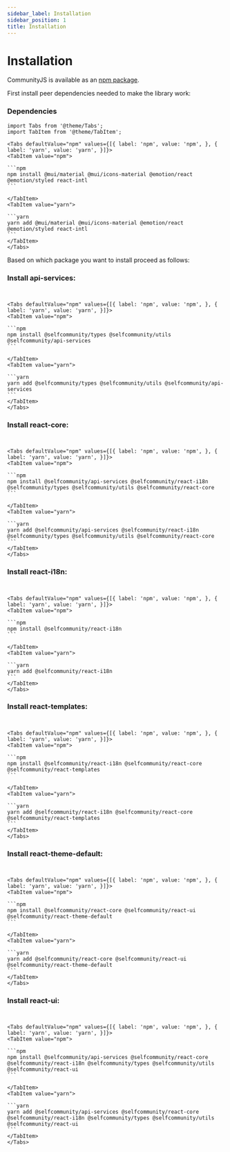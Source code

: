 ```yaml
---
sidebar_label: Installation
sidebar_position: 1
title: Installation
---
```


# Installation

CommunityJS is available as an [npm package](https://www.npmjs.com/package/@selfcommunity/community-ui).

First install peer dependencies needed to make the library work:

### Dependencies

````mdx-code-block
import Tabs from '@theme/Tabs';
import TabItem from '@theme/TabItem';

<Tabs defaultValue="npm" values={[{ label: 'npm', value: 'npm', }, { label: 'yarn', value: 'yarn', }]}>
<TabItem value="npm">

```npm
npm install @mui/material @mui/icons-material @emotion/react @emotion/styled react-intl
```

</TabItem>
<TabItem value="yarn">

```yarn
yarn add @mui/material @mui/icons-material @emotion/react @emotion/styled react-intl
```
</TabItem>
</Tabs>
````


Based on which package you want to install proceed as follows:

### Install api-services:

````mdx-code-block


<Tabs defaultValue="npm" values={[{ label: 'npm', value: 'npm', }, { label: 'yarn', value: 'yarn', }]}>
<TabItem value="npm">

```npm
npm install @selfcommunity/types @selfcommunity/utils @selfcommunity/api-services
```

</TabItem>
<TabItem value="yarn">

```yarn
yarn add @selfcommunity/types @selfcommunity/utils @selfcommunity/api-services
```
</TabItem>
</Tabs>
````

### Install react-core:

````mdx-code-block


<Tabs defaultValue="npm" values={[{ label: 'npm', value: 'npm', }, { label: 'yarn', value: 'yarn', }]}>
<TabItem value="npm">

```npm
npm install @selfcommunity/api-services @selfcommunity/react-i18n @selfcommunity/types @selfcommunity/utils @selfcommunity/react-core
```

</TabItem>
<TabItem value="yarn">

```yarn
yarn add @selfcommunity/api-services @selfcommunity/react-i18n @selfcommunity/types @selfcommunity/utils @selfcommunity/react-core
```
</TabItem>
</Tabs>
````

### Install react-i18n:

````mdx-code-block


<Tabs defaultValue="npm" values={[{ label: 'npm', value: 'npm', }, { label: 'yarn', value: 'yarn', }]}>
<TabItem value="npm">

```npm
npm install @selfcommunity/react-i18n
```

</TabItem>
<TabItem value="yarn">

```yarn
yarn add @selfcommunity/react-i18n
```
</TabItem>
</Tabs>
````

### Install react-templates:

````mdx-code-block


<Tabs defaultValue="npm" values={[{ label: 'npm', value: 'npm', }, { label: 'yarn', value: 'yarn', }]}>
<TabItem value="npm">

```npm
npm install @selfcommunity/react-i18n @selfcommunity/react-core @selfcommunity/react-templates
```

</TabItem>
<TabItem value="yarn">

```yarn
yarn add @selfcommunity/react-i18n @selfcommunity/react-core @selfcommunity/react-templates
```
</TabItem>
</Tabs>
````



### Install react-theme-default:

````mdx-code-block


<Tabs defaultValue="npm" values={[{ label: 'npm', value: 'npm', }, { label: 'yarn', value: 'yarn', }]}>
<TabItem value="npm">

```npm
npm install @selfcommunity/react-core @selfcommunity/react-ui @selfcommunity/react-theme-default
```

</TabItem>
<TabItem value="yarn">

```yarn
yarn add @selfcommunity/react-core @selfcommunity/react-ui @selfcommunity/react-theme-default
```
</TabItem>
</Tabs>
````

### Install react-ui:

````mdx-code-block


<Tabs defaultValue="npm" values={[{ label: 'npm', value: 'npm', }, { label: 'yarn', value: 'yarn', }]}>
<TabItem value="npm">

```npm
npm install @selfcommunity/api-services @selfcommunity/react-core @selfcommunity/react-i18n @selfcommunity/types @selfcommunity/utils @selfcommunity/react-ui
```

</TabItem>
<TabItem value="yarn">

```yarn
yarn add @selfcommunity/api-services @selfcommunity/react-core @selfcommunity/react-i18n @selfcommunity/types @selfcommunity/utils @selfcommunity/react-ui
```
</TabItem>
</Tabs>
````